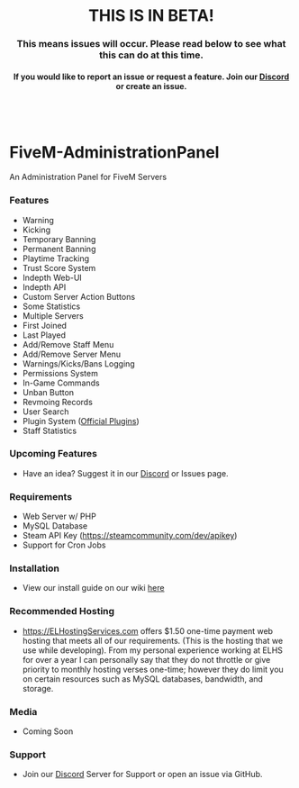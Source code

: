<p align="center">
  <h1 align="center">
      THIS IS IN BETA!
  </h1>
  <h3 align="center">
      This means issues will occur. Please read below to see what this can do at this time.
  </h3>
  <h4 align="center">
      If you would like to report an issue or request a feature. Join our <a href="https://discord.gg/EgWrfBy">Discord</a> or create an issue.
  </h4>
</p>

<br/>
<br/>

# FiveM-AdministrationPanel
An Administration Panel for FiveM Servers


### Features
* Warning
* Kicking
* Temporary Banning
* Permanent Banning
* Playtime Tracking
* Trust Score System
* Indepth Web-UI
* Indepth API
* Custom Server Action Buttons
* Some Statistics
* Multiple Servers
* First Joined
* Last Played
* Add/Remove Staff Menu
* Add/Remove Server Menu
* Warnings/Kicks/Bans Logging
* Permissions System
* In-Game Commands
* Unban Button
* Revmoing Records
* User Search
* Plugin System ([Official Plugins](https://github.com/CADOJRP/FiveM-AdministrationPanel-Plugins))
* Staff Statistics

### Upcoming Features
* Have an idea? Suggest it in our [Discord](https://discord.gg/EgWrfBy) or Issues page.

### Requirements
* Web Server w/ PHP
* MySQL Database
* Steam API Key (https://steamcommunity.com/dev/apikey)
* Support for Cron Jobs


### Installation
* View our install guide on our wiki [here](https://github.com/CADOJRP/FiveM-AdministrationPanel/wiki/Installation)


### Recommended Hosting
* https://ELHostingServices.com offers $1.50 one-time payment web hosting that meets all of our requirements. (This is the hosting that we use while developing). From my personal experience working at ELHS for over a year I can personally say that they do not throttle or give priority to monthly hosting verses one-time; however they do limit you on certain resources such as MySQL databases, bandwidth, and storage.


### Media
* Coming Soon


### Support
* Join our [Discord](https://discord.gg/EgWrfBy) Server for Support or open an issue via GitHub.
